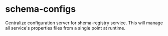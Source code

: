 # schema-configs
Centralize configuration server for shema-registry service. This will manage all service's properties files from a single point at runtime.
